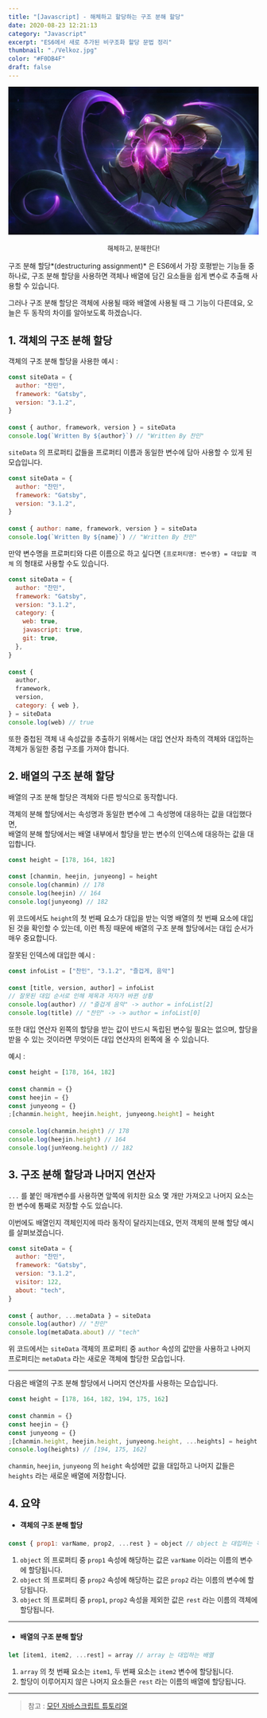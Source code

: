 ```yaml
---
title: "[Javascript] - 해체하고 할당하는 구조 분해 할당"
date: 2020-08-23 12:21:13
category: "Javascript"
excerpt: "ES6에서 새로 추가된 비구조화 할당 문법 정리"
thumbnail: "./Velkoz.jpg"
color: "#F0DB4F"
draft: false
---
```


![velkoz](./Velkoz.jpg)

<div style = "text-align: center; margin-bottom: 1rem; font-size: 0.8rem">해체하고, 분해한다!</div>

구조 분해 할당*(destructuring assignment)* 은 ES6에서 가장 호평받는 기능들 중 하나로, 구조 분해 할당을 사용하면 객체나 배열에 담긴 요소들을 쉽게 변수로 추출해 사용할 수 있습니다.

그러나 구조 분해 할당은 객체에 사용될 때와 배열에 사용될 때 그 기능이 다른데요, 오늘은 두 동작의 차이를 알아보도록 하겠습니다.

## 1. 객체의 구조 분해 할당

객체의 구조 분해 할당을 사용한 예시 :

```javascript
const siteData = {
  author: "찬민",
  framework: "Gatsby",
  version: "3.1.2",
}

const { author, framework, version } = siteData
console.log(`Written By ${author}`) // "Written By 찬민"
```

`siteData` 의 프로퍼티 값들을 프로퍼티 이름과 동일한 변수에 담아 사용할 수 있게 된 모습입니다.

```javascript
const siteData = {
  author: "찬민",
  framework: "Gatsby",
  version: "3.1.2",
}

const { author: name, framework, version } = siteData
console.log(`Written By ${name}`) // "Written By 찬민"
```

만약 변수명을 프로퍼티와 다른 이름으로 하고 싶다면 `{프로퍼티명: 변수명} = 대입할 객체` 의 형태로 사용할 수도 있습니다.

```javascript
const siteData = {
  author: "찬민",
  framework: "Gatsby",
  version: "3.1.2",
  category: {
    web: true,
    javascript: true,
    git: true,
  },
}

const {
  author,
  framework,
  version,
  category: { web },
} = siteData
console.log(web) // true
```

또한 중첩된 객체 내 속성값을 추출하기 위해서는 대입 연산자 좌측의 객체와 대입하는 객체가 동일한 중첩 구조를 가져야 합니다.

## 2. 배열의 구조 분해 할당

배열의 구조 분해 할당은 객체와 다른 방식으로 동작합니다.

객체의 분해 할당에서는 속성명과 동일한 변수에 그 속성명에 대응하는 값을 대입했다면,  
배열의 분해 할당에서는 배열 내부에서 할당을 받는 변수의 인덱스에 대응하는 값을 대입합니다.

```js
const height = [178, 164, 182]

const [chanmin, heejin, junyeong] = height
console.log(chanmin) // 178
console.log(heejin) // 164
console.log(junyeong) // 182
```

위 코드에서도 `height`의 첫 번째 요소가 대입을 받는 익명 배열의 첫 번째 요소에 대입된 것을 확인할 수 있는데, 이런 특징 때문에 배열의 구조 분해 할당에서는 대입 순서가 매우 중요합니다.

잘못된 인덱스에 대입한 예시 :

```js
const infoList = ["찬민", "3.1.2", "즐겁게, 음악"]

const [title, version, author] = infoList
// 잘못된 대입 순서로 인해 제목과 저자가 바뀐 상황
console.log(author) // "즐겁게 음악" -> author = infoList[2]
console.log(title) // "찬민" -> -> author = infoList[0]
```

또한 대입 연산자 왼쪽의 할당을 받는 값이 반드시 독립된 변수일 필요는 없으며, 할당을 받을 수 있는 것이라면 무엇이든 대입 연산자의 왼쪽에 올 수 있습니다.

예시 :

```js
const height = [178, 164, 182]

const chanmin = {}
const heejin = {}
const junyeong = {}
;[chanmin.height, heejin.height, junyeong.height] = height

console.log(chanmin.height) // 178
console.log(heejin.height) // 164
console.log(junYeong.height) // 182
```

## 3. 구조 분해 할당과 나머지 연산자

`...` 를 붙인 매개변수를 사용하면 앞쪽에 위치한 요소 몇 개만 가져오고 나머지 요소는 한 변수에 통째로 저장할 수도 있습니다.

이번에도 배열인지 객체인지에 따라 동작이 달라지는데요, 먼저 객체의 분해 할당 예시를 살펴보겠습니다.

```js
const siteData = {
  author: "찬민",
  framework: "Gatsby",
  version: "3.1.2",
  visitor: 122,
  about: "tech",
}

const { author, ...metaData } = siteData
console.log(author) // "찬민"
console.log(metaData.about) // "tech"
```

위 코드에서는 `siteData` 객체의 프로퍼티 중 `author` 속성의 값만을 사용하고 나머지 프로퍼티는 `metaData` 라는 새로운 객체에 할당한 모습입니다.

---

다음은 배열의 구조 분해 할당에서 나머지 연산자를 사용하는 모습입니다.

```js
const height = [178, 164, 182, 194, 175, 162]

const chanmin = {}
const heejin = {}
const junyeong = {}
;[chanmin.height, heejin.height, junyeong.height, ...heights] = height
console.log(heights) // [194, 175, 162]
```

`chanmin`, `heejin`, `junyeong` 의 `height` 속성에만 값을 대입하고 나머지 값들은 `heights` 라는 새로운 배열에 저장합니다.

## 4. 요약

- #### 객체의 구조 분해 할당

```js
const { prop1: varName, prop2, ...rest } = object // object 는 대입하는 객체
```

1. `object` 의 프로퍼티 중 `prop1` 속성에 해당하는 값은 `varName` 이라는 이름의 변수에 할당됩니다.
2. `object` 의 프로퍼티 중 `prop2` 속성에 해당하는 값은 `prop2` 라는 이름의 변수에 할당됩니다.
3. `object` 의 프로퍼티 중 `prop1`, `prop2` 속성을 제외한 값은 `rest` 라는 이름의 객체에 할당됩니다.

---

- #### 배열의 구조 분해 할당

```js
let [item1, item2, ...rest] = array // array 는 대입하는 배열
```

1. `array` 의 첫 번째 요소는 `item1`, 두 번째 요소는 `item2` 변수에 할당됩니다.
2. 할당이 이루어지지 않은 나머지 요소들은 `rest` 라는 이름의 배열에 할당됩니다.

---

> 참고 : [모던 자바스크립트 튜토리얼](https://ko.javascript.info/destructuring-assignment)
